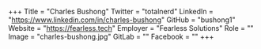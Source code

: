 +++
Title = "Charles Bushong"
Twitter = "totalnerd"
LinkedIn = "https://www.linkedin.com/in/charles-bushong"
GitHub = "bushong1"
Website = "https://fearless.tech"
Employer = "Fearless Solutions"
Role = ""
Image = "charles-bushong.jpg"
GitLab = ""
Facebook = ""
+++
